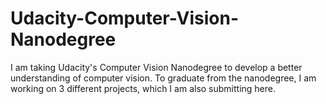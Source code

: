 # Udacity-Computer-Vision-Nanodegree
I am taking Udacity's Computer Vision Nanodegree to develop a better understanding of computer vision. To graduate from the nanodegree, I am working on 3 different projects, which I am also submitting here.

